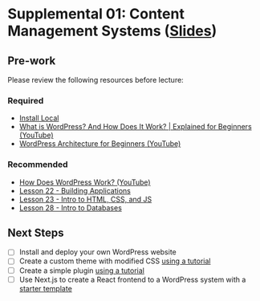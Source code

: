 # Supplemental 01: Content Management Systems ([Slides](https://code-differently.github.io/code-differently-24-q4/slides/#/supplemental_1))

## Pre-work

Please review the following resources before lecture:

### Required
* [Install Local](https://localwp.com)
* [What is WordPress? And How Does It Work? | Explained for Beginners (YouTube)](https://www.youtube.com/watch?v=WyNnDhywU5w)
* [WordPress Architecture for Beginners (YouTube)](https://www.youtube.com/watch?v=1scepWIKbfI)

### Recommended
* [How Does WordPress Work? (YouTube)](https://www.youtube.com/watch?v=WyNnDhywU5w)
* [Lesson 22 - Building Applications](../lesson_22/)
* [Lesson 23 - Intro to HTML, CSS, and JS](../lesson_23/)
* [Lesson 28 - Intro to Databases](../lesson_23/)

## Next Steps
- [ ] Install and deploy your own WordPress website
- [ ] Create a custom theme with modified CSS [using a tutorial](https://www.youtube.com/watch?v=-h7gOJbIpmo)
- [ ] Create a simple plugin [using a tutorial](https://www.dreamhost.com/blog/how-to-create-your-first-wordpress-plugin/)
- [ ] Use Next.js to create a React frontend to a WordPress system with a [starter template](https://github.com/9d8dev/next-wp)